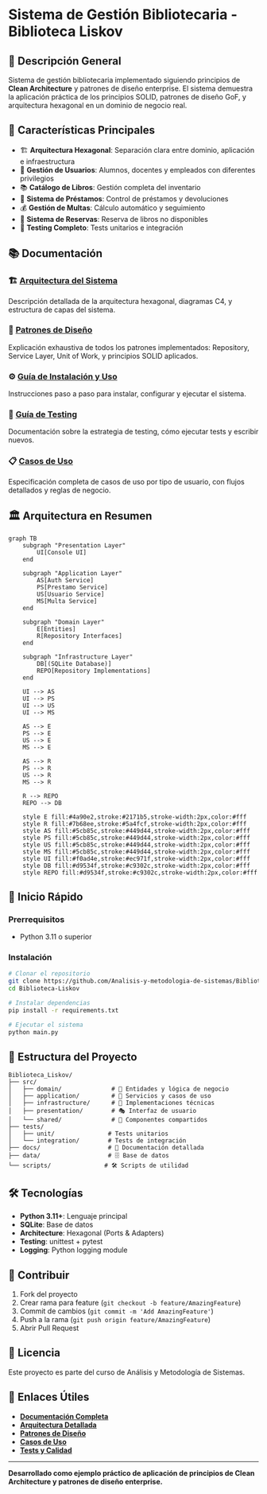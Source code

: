 # Sistema de Gestión Bibliotecaria - Biblioteca Liskov

## 📖 Descripción General

Sistema de gestión bibliotecaria implementado siguiendo principios de **Clean Architecture** y patrones de diseño enterprise. El sistema demuestra la aplicación práctica de los principios SOLID, patrones de diseño GoF, y arquitectura hexagonal en un dominio de negocio real.

## 🚀 Características Principales

- 🏗️ **Arquitectura Hexagonal**: Separación clara entre dominio, aplicación e infraestructura
- 👥 **Gestión de Usuarios**: Alumnos, docentes y empleados con diferentes privilegios
- 📚 **Catálogo de Libros**: Gestión completa del inventario
- 🔄 **Sistema de Préstamos**: Control de préstamos y devoluciones
- 💰 **Gestión de Multas**: Cálculo automático y seguimiento
- 📅 **Sistema de Reservas**: Reserva de libros no disponibles
- 🧪 **Testing Completo**: Tests unitarios e integración

## 📚 Documentación

### 🏗️ [Arquitectura del Sistema](docs/ARCHITECTURE.md)
Descripción detallada de la arquitectura hexagonal, diagramas C4, y estructura de capas del sistema.

### 🎯 [Patrones de Diseño](docs/DESIGN_PATTERNS.md) 
Explicación exhaustiva de todos los patrones implementados: Repository, Service Layer, Unit of Work, y principios SOLID aplicados.

### ⚙️ [Guía de Instalación y Uso](docs/INSTALLATION.md)
Instrucciones paso a paso para instalar, configurar y ejecutar el sistema.

### 🧪 [Guía de Testing](docs/TESTING.md)
Documentación sobre la estrategia de testing, cómo ejecutar tests y escribir nuevos.

### 📋 [Casos de Uso](docs/USE_CASES.md)
Especificación completa de casos de uso por tipo de usuario, con flujos detallados y reglas de negocio.

## 🏛️ Arquitectura en Resumen

```mermaid
graph TB
    subgraph "Presentation Layer"
        UI[Console UI]
    end
    
    subgraph "Application Layer"
        AS[Auth Service]
        PS[Prestamo Service]
        US[Usuario Service]
        MS[Multa Service]
    end
    
    subgraph "Domain Layer"
        E[Entities]
        R[Repository Interfaces]
    end
    
    subgraph "Infrastructure Layer"
        DB[(SQLite Database)]
        REPO[Repository Implementations]
    end
    
    UI --> AS
    UI --> PS
    UI --> US
    UI --> MS
    
    AS --> E
    PS --> E
    US --> E
    MS --> E
    
    AS --> R
    PS --> R
    US --> R
    MS --> R
    
    R --> REPO
    REPO --> DB
    
    style E fill:#4a90e2,stroke:#2171b5,stroke-width:2px,color:#fff
    style R fill:#7b68ee,stroke:#5a4fcf,stroke-width:2px,color:#fff
    style AS fill:#5cb85c,stroke:#449d44,stroke-width:2px,color:#fff
    style PS fill:#5cb85c,stroke:#449d44,stroke-width:2px,color:#fff
    style US fill:#5cb85c,stroke:#449d44,stroke-width:2px,color:#fff
    style MS fill:#5cb85c,stroke:#449d44,stroke-width:2px,color:#fff
    style UI fill:#f0ad4e,stroke:#ec971f,stroke-width:2px,color:#fff
    style DB fill:#d9534f,stroke:#c9302c,stroke-width:2px,color:#fff
    style REPO fill:#d9534f,stroke:#c9302c,stroke-width:2px,color:#fff
```

## 🚀 Inicio Rápido

### Prerrequisitos
- Python 3.11 o superior

### Instalación
```bash
# Clonar el repositorio
git clone https://github.com/Analisis-y-metodologia-de-sistemas/Biblioteca-Liskov.git
cd Biblioteca-Liskov

# Instalar dependencias
pip install -r requirements.txt

# Ejecutar el sistema
python main.py
```

## 📁 Estructura del Proyecto

```
Biblioteca_Liskov/
├── src/
│   ├── domain/              # 💎 Entidades y lógica de negocio
│   ├── application/         # 🧠 Servicios y casos de uso
│   ├── infrastructure/      # 🔧 Implementaciones técnicas
│   ├── presentation/        # 🎭 Interfaz de usuario
│   └── shared/              # 🔄 Componentes compartidos
├── tests/
│   ├── unit/               # Tests unitarios
│   └── integration/        # Tests de integración
├── docs/                   # 📖 Documentación detallada
├── data/                   # 🗄️ Base de datos
└── scripts/               # 🛠️ Scripts de utilidad
```

## 🛠️ Tecnologías

- **Python 3.11+**: Lenguaje principal
- **SQLite**: Base de datos  
- **Architecture**: Hexagonal (Ports & Adapters)
- **Testing**: unittest + pytest
- **Logging**: Python logging module

## 🤝 Contribuir

1. Fork del proyecto
2. Crear rama para feature (`git checkout -b feature/AmazingFeature`)
3. Commit de cambios (`git commit -m 'Add AmazingFeature'`)
4. Push a la rama (`git push origin feature/AmazingFeature`)
5. Abrir Pull Request

## 📄 Licencia

Este proyecto es parte del curso de Análisis y Metodología de Sistemas.

## 🔗 Enlaces Útiles

- **[Documentación Completa](docs/)**
- **[Arquitectura Detallada](docs/ARCHITECTURE.md)**
- **[Patrones de Diseño](docs/DESIGN_PATTERNS.md)**
- **[Casos de Uso](docs/USE_CASES.md)**
- **[Tests y Calidad](docs/TESTING.md)**

---

**Desarrollado como ejemplo práctico de aplicación de principios de Clean Architecture y patrones de diseño enterprise.**